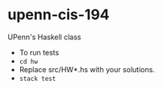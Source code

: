 # upenn-cis-194
UPenn's Haskell class

- To run tests
- `cd hw`
- Replace src/HW*.hs with your solutions.
- `stack test`
